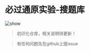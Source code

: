 # 必过通原实验-搜题库

![show](https://user-images.githubusercontent.com/62071831/227830605-9a1d83ad-9820-4e3e-aae9-6cc57e19fbc5.gif)

> 初识化仓库，相关说明待更新！

> 有任何问题先在github上提issue


